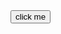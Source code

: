 <html>
<body>
<div id="content"></div>
<button id="button">click me</button>

<script type="text/javascript">
function generateQuote() {
	var quote = []

	quote[0] = "This is the first quote"
	quote[1] = "This is the second quote"
	quote[2] = "This is the third quote"
	quote[3] = "This is the forth quote"
	quote[4] = "This is the fifth quote"
	quote[5] = "This is the sixth quote"
	quote[6] = "This is the seventh quote"
	quote[7] = "This is the eighth quote"
	quote[8] = "This is the ninth quote"
	quote[9] = "This is the tenth quote"
	quote[10] = "This is the eleventh quote"

	var number = Math.random();
	var quotecount = quote.length;
	var randomquote = Math.floor(quotecount * number);

	var output = document.getElementById("content");
	output.innerHTML = quote[randomquote];
}

var button = document.getElementById("button");
	
button.addEventListener("click", generateQuote);

var name = []

name[0] = "Matt"
name[1] = "Charlie"
name[2] = "Jamie"
name[3] = "Joe"
name[4] = "Nathan"

var name[0] = []
	name[0][0] = "This is the first quote"
	name[0][1] = "This is the second quote"
	name[0][2] = "This is the third quote"
	name[0][3] = "This is the forth quote"
	name[0][4] = "This is the fifth quote"
	name[0][5] = "This is the sixth quote"
	name[0][6] = "This is the seventh quote"
	name[0][7] = "This is the eighth quote"
	name[0][8] = "This is the ninth quote"
	name[0][9] = "This is the tenth quote"
	name[0][10] = "This is the eleventh quote"


</script>
</body>
</html>
